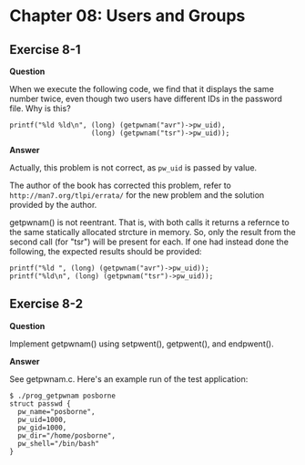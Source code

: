 Chapter 08: Users and Groups
============================

Exercise 8-1
------------

**Question**

When we execute the following code, we find that it displays the same
number twice, even though two users have different IDs in the password
file.  Why is this?

    printf("%ld %ld\n", (long) (getpwnam("avr")->pw_uid),
                        (long) (getpwnam("tsr")->pw_uid));

**Answer**

Actually, this problem is not correct, as `pw_uid` is passed by value.

The author of the book has corrected this problem, refer to
`http://man7.org/tlpi/errata/` for the new problem and the solution
provided by the author.

getpwnam() is not reentrant.  That is, with both calls it returns a
refernce to the same statically allocated strcture in memory.  So,
only the result from the second call (for "tsr") will be present for
each.  If one had instead done the following, the expected results
should be provided:

    printf("%ld ", (long) (getpwnam("avr")->pw_uid));
    printf("%ld\n", (long) (getpwnam("tsr")->pw_uid));

Exercise 8-2
------------

**Question**

Implement getpwnam() using setpwent(), getpwent(), and endpwent().

**Answer**

See getpwnam.c.  Here's an example run of the test application:

```
$ ./prog_getpwnam posborne
struct passwd {
  pw_name="posborne",
  pw_uid=1000,
  pw_gid=1000,
  pw_dir="/home/posborne",
  pw_shell="/bin/bash"
}
```


